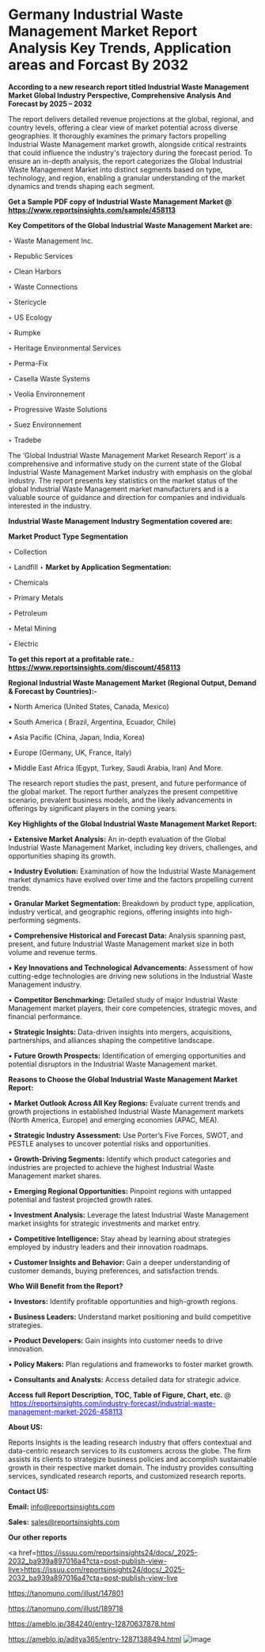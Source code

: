 # Germany Industrial Waste Management Market Report Analysis Key Trends, Application areas and Forcast By 2032

<strong>According to a new research report titled Industrial Waste Management Market Global Industry Perspective, Comprehensive Analysis And Forecast by 2025 – 2032</strong>

The report delivers detailed revenue projections at the global, regional, and country levels, offering a clear view of market potential across diverse geographies. It thoroughly examines the primary factors propelling Industrial Waste Management market growth, alongside critical restraints that could influence the industry's trajectory during the forecast period. To ensure an in-depth analysis, the report categorizes the Global Industrial Waste Management Market into distinct segments based on type, technology, and region, enabling a granular understanding of the market dynamics and trends shaping each segment.

<strong>Get a Sample PDF copy of Industrial Waste Management Market </strong><strong>@<a href=https://www.reportsinsights.com/sample/458113 style=color:#0000ff;> https://www.reportsinsights.com/sample/458113</a></strong></font>

<strong>Key Competitors of the Global Industrial Waste Management Market are:</strong>

‣ Waste Management Inc.

‣ Republic Services

‣ Clean Harbors

‣ Waste Connections

‣ Stericycle

‣ US Ecology

‣ Rumpke

‣ Heritage Environmental Services

‣ Perma-Fix

‣ Casella Waste Systems

‣ Veolia Environnement

‣ Progressive Waste Solutions

‣ Suez Environnement

‣ Tradebe

The ‘Global Industrial Waste Management Market Research Report’ is a comprehensive and informative study on the current state of the Global Industrial Waste Management Market industry with emphasis on the global industry. The report presents key statistics on the market status of the global Industrial Waste Management market manufacturers and is a valuable source of guidance and direction for companies and individuals interested in the industry.

<strong>Industrial Waste Management Industry Segmentation covered are:</strong>

<strong>Market Product Type Segmentation</strong>

‣ Collection

‣ Landfill
‣ 
<strong>Market by Application Segmentation:</strong>

‣ Chemicals

‣ Primary Metals

‣ Petroleum

‣ Metal Mining

‣ Electric

<strong>To get this report at a profitable rate.: <a href=https://www.reportsinsights.com/discount/458113 style=color:#0000ff;>https://www.reportsinsights.com/discount/458113</a></strong></font>

<strong>Regional Industrial Waste Management Market (Regional Output, Demand &amp; Forecast by Countries):-</strong>

• North America (United States, Canada, Mexico)

• South America ( Brazil, Argentina, Ecuador, Chile)

• Asia Pacific (China, Japan, India, Korea)

• Europe (Germany, UK, France, Italy)

• Middle East Africa (Egypt, Turkey, Saudi Arabia, Iran) And More.

The research report studies the past, present, and future performance of the global market. The report further analyzes the present competitive scenario, prevalent business models, and the likely advancements in offerings by significant players in the coming years.

<strong>Key Highlights of the Global Industrial Waste Management Market Report:</strong>

• <strong>Extensive Market Analysis:</strong> An in-depth evaluation of the Global Industrial Waste Management Market, including key drivers, challenges, and opportunities shaping its growth.

• <strong>Industry Evolution:</strong> Examination of how the Industrial Waste Management market dynamics have evolved over time and the factors propelling current trends.

• <strong>Granular Market Segmentation:</strong> Breakdown by product type, application, industry vertical, and geographic regions, offering insights into high-performing segments.

• <strong>Comprehensive Historical and Forecast Data:</strong> Analysis spanning past, present, and future Industrial Waste Management market size in both volume and revenue terms.

• <strong>Key Innovations and Technological Advancements:</strong> Assessment of how cutting-edge technologies are driving new solutions in the Industrial Waste Management industry.

• <strong>Competitor Benchmarking:</strong> Detailed study of major Industrial Waste Management market players, their core competencies, strategic moves, and financial performance.

• <strong>Strategic Insights:</strong> Data-driven insights into mergers, acquisitions, partnerships, and alliances shaping the competitive landscape.

• <strong>Future Growth Prospects:</strong> Identification of emerging opportunities and potential disruptors in the Industrial Waste Management market.

<strong>Reasons to Choose the Global Industrial Waste Management Market Report:</strong>

• <strong>Market Outlook Across All Key Regions:</strong> Evaluate current trends and growth projections in established Industrial Waste Management markets (North America, Europe) and emerging economies (APAC, MEA).

• <strong>Strategic Industry Assessment:</strong> Use Porter’s Five Forces, SWOT, and PESTLE analyses to uncover potential risks and opportunities.

• <strong>Growth-Driving Segments:</strong> Identify which product categories and industries are projected to achieve the highest Industrial Waste Management market shares.

• <strong>Emerging Regional Opportunities:</strong> Pinpoint regions with untapped potential and fastest projected growth rates.

• <strong>Investment Analysis:</strong> Leverage the latest Industrial Waste Management market insights for strategic investments and market entry.

• <strong>Competitive Intelligence:</strong> Stay ahead by learning about strategies employed by industry leaders and their innovation roadmaps.

• <strong>Customer Insights and Behavior:</strong> Gain a deeper understanding of customer demands, buying preferences, and satisfaction trends.

<strong>Who Will Benefit from the Report?</strong>

• <strong>Investors:</strong> Identify profitable opportunities and high-growth regions.

• <strong>Business Leaders:</strong> Understand market positioning and build competitive strategies.

• <strong>Product Developers:</strong> Gain insights into customer needs to drive innovation.

• <strong>Policy Makers:</strong> Plan regulations and frameworks to foster market growth.

• <strong>Consultants and Analysts:</strong> Access detailed data for strategic advice.
</ul>
<strong>Access full Report Description, TOC, Table of Figure, Chart, etc. </strong>@  <a href=https://reportsinsights.com/industry-forecast/industrial-waste-management-market-2026-458113 style=color:#0000ff;>https://reportsinsights.com/industry-forecast/industrial-waste-management-market-2026-458113</a></font>

<strong><strong>About US</strong>:</strong>

Reports Insights is the leading research industry that offers contextual and data-centric research services to its customers across the globe. The firm assists its clients to strategize business policies and accomplish sustainable growth in their respective market domain. The industry provides consulting services, syndicated research reports, and customized research reports.

<strong>Contact US:</strong>

<p class=""""><b>Email:</b> <a href=mailto:info@reportsinsights.com>info@reportsinsights.com</a></p>
<p class=""""><b>Sales:</b> <a href=mailto:sales@reportsinsights.com>sales@reportsinsights.com</a></p>

<strong>Our other reports</strong>

<a href=https://issuu.com/reportsinsights24/docs/_2025-2032_ba939a897016a4?cta=post-publish-view-live>https://issuu.com/reportsinsights24/docs/_2025-2032_ba939a897016a4?cta=post-publish-view-live</a>

<a href=https://tanomuno.com/illust/147801>https://tanomuno.com/illust/147801</a>

<a href=https://tanomuno.com/illust/189718>https://tanomuno.com/illust/189718</a>

<a href=https://ameblo.jp/384240/entry-12870637878.html>https://ameblo.jp/384240/entry-12870637878.html</a>

<a href=https://ameblo.jp/aditya365/entry-12871388494.html>https://ameblo.jp/aditya365/entry-12871388494.html</a>
![image](https://github.com/user-attachments/assets/f5797165-ed05-458a-b564-3be475572223)
